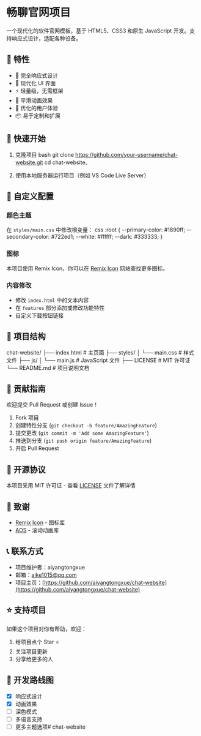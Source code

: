 # 畅聊官网项目

一个现代化的软件官网模板，基于 HTML5、CSS3 和原生 JavaScript 开发。支持响应式设计，适配各种设备。

## 🌟 特性

- 📱 完全响应式设计
- 🎨 现代化 UI 界面
- ⚡️ 轻量级，无需框架
- 🔄 平滑动画效果
- 🎯 优化的用户体验
- 📦 易于定制和扩展

## 🚀 快速开始

1. 克隆项目
bash
git clone https://github.com/your-username/chat-website.git
cd chat-website、

2. 使用本地服务器运行项目（例如 VS Code Live Server）

## 🔧 自定义配置

### 颜色主题
在 `styles/main.css` 中修改根变量：
css
:root {
--primary-color: #1890ff;
--secondary-color: #722ed1;
--white: #ffffff;
--dark: #333333;
}

### 图标
本项目使用 Remix Icon，你可以在 [Remix Icon](https://remixicon.com/) 网站查找更多图标。

### 内容修改
- 修改 `index.html` 中的文本内容
- 在 `features` 部分添加或修改功能特性
- 自定义下载按钮链接

## 📝 项目结构
chat-website/
├── index.html # 主页面
├── styles/
│ └── main.css # 样式文件
├── js/
│ └── main.js # JavaScript 文件
├── LICENSE # MIT 许可证
└── README.md # 项目说明文档

## 🤝 贡献指南

欢迎提交 Pull Request 或创建 Issue！

1. Fork 项目
2. 创建特性分支 (`git checkout -b feature/AmazingFeature`)
3. 提交更改 (`git commit -m 'Add some AmazingFeature'`)
4. 推送到分支 (`git push origin feature/AmazingFeature`)
5. 开启 Pull Request

## 📄 开源协议

本项目采用 MIT 许可证 - 查看 [LICENSE](LICENSE) 文件了解详情

## 🙏 致谢

- [Remix Icon](https://remixicon.com/) - 图标库
- [AOS](https://michalsnik.github.io/aos/) - 滚动动画库

## 📞 联系方式

- 项目维护者：aiyangtongxue
- 邮箱：aike1015@qq.com
- 项目主页：[https://github.com/aiyangtongxue/chat-website](https://github.com/aiyangtongxue/chat-website)

## ⭐️ 支持项目

如果这个项目对你有帮助，欢迎：

1. 给项目点个 Star ⭐️
2. 关注项目更新
3. 分享给更多的人

## 🎯 开发路线图

- [x] 响应式设计
- [x] 动画效果
- [ ] 深色模式
- [ ] 多语言支持
- [ ] 更多主题选项#   c h a t - w e b s i t e  
 